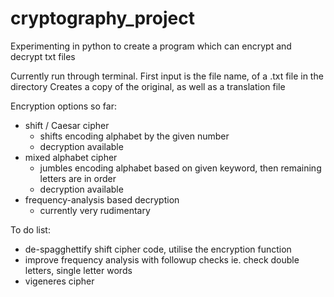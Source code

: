 # cryptography_project

Experimenting in python to create a program which can encrypt and decrypt txt files

Currently run through terminal.
First input is the file name, of a .txt file in the directory
	Creates a copy of the original, as well as a translation file

Encryption options so far:
 - shift / Caesar cipher
	- shifts encoding alphabet by the given number
	- decryption available
 - mixed alphabet cipher
	- jumbles encoding alphabet based on given keyword,
	  then remaining letters are in order
	- decryption available
 - frequency-analysis based decryption
	- currently very rudimentary


To do list:
 - de-spagghettify shift cipher code, utilise the encryption function
 - improve frequency analysis with followup checks
	ie. check double letters, single letter words
 - vigeneres cipher